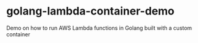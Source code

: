 # golang-lambda-container-demo
Demo on how to run AWS Lambda functions in Golang built with a custom container
